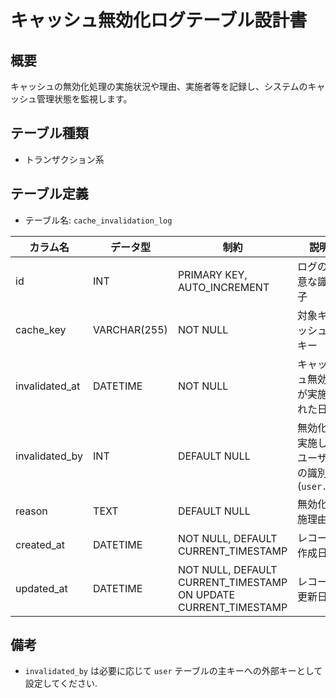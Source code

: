 # キャッシュ無効化ログテーブル設計書

## 概要
キャッシュの無効化処理の実施状況や理由、実施者等を記録し、システムのキャッシュ管理状態を監視します。

## テーブル種類
- トランザクション系

## テーブル定義
- テーブル名: `cache_invalidation_log`

| カラム名      | データ型      | 制約                                      | 説明                                    |
|---------------|---------------|-------------------------------------------|-----------------------------------------|
| id            | INT           | PRIMARY KEY, AUTO_INCREMENT               | ログの一意な識別子                        |
| cache_key     | VARCHAR(255)  | NOT NULL                                  | 対象キャッシュのキー                      |
| invalidated_at| DATETIME      | NOT NULL                                  | キャッシュ無効化が実施された日時             |
| invalidated_by| INT           | DEFAULT NULL                              | 無効化を実施したユーザーの識別子 (`user.id`)  |
| reason        | TEXT          | DEFAULT NULL                              | 無効化実施理由                           |
| created_at    | DATETIME      | NOT NULL, DEFAULT CURRENT_TIMESTAMP       | レコード作成日時                         |
| updated_at    | DATETIME      | NOT NULL, DEFAULT CURRENT_TIMESTAMP ON UPDATE CURRENT_TIMESTAMP | レコード更新日時         |

## 備考
- `invalidated_by` は必要に応じて `user` テーブルの主キーへの外部キーとして設定してください.
